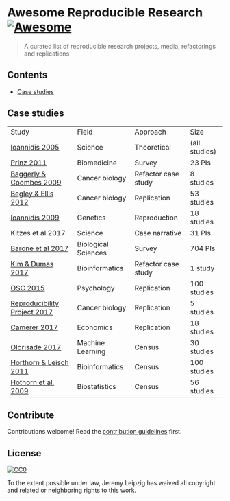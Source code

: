# Awesome Reproducible Research [![Awesome](https://cdn.rawgit.com/sindresorhus/awesome/d7305f38d29fed78fa85652e3a63e154dd8e8829/media/badge.svg)](https://github.com/sindresorhus/awesome)

> A curated list of reproducible research projects, media, refactorings and replications


## Contents

- [Case studies](#section)


## Case studies
<table>
  <tr>
   <td>Study
   </td>
   <td>Field
   </td>
   <td>Approach
   </td>
   <td>Size
   </td>
  </tr>
  <tr>
   <td><a href="https://www.ncbi.nlm.nih.gov/pubmed/16060722">Ioannidis 2005</a>
   </td>
   <td>Science
   </td>
   <td>Theoretical
   </td>
   <td>(all studies)
   </td>
  </tr>
  <tr>
   <td><a href="http://www.nature.com/nrd/journal/v10/n9/full/nrd3439-c1.html">Prinz 2011</a>
   </td>
   <td>Biomedicine
   </td>
   <td>Survey
   </td>
   <td>23 PIs
   </td>
  </tr>
  <tr>
   <td><a href="https://arxiv.org/pdf/1010.1092.pdf">Baggerly & Coombes 2009</a>
   </td>
   <td>Cancer biology
   </td>
   <td>Refactor case study
   </td>
   <td>8 studies
   </td>
  </tr>
  <tr>
   <td><a href="https://www.nature.com/nature/journal/v483/n7391/full/483531a.html">Begley & Ellis 2012</a>
   </td>
   <td>Cancer biology
   </td>
   <td>Replication
   </td>
   <td>53 studies
   </td>
  </tr>
  <tr>
   <td><a href="https://www.nature.com/articles/ng.295">Ioannidis 2009</a>
   </td>
   <td>Genetics
   </td>
   <td>Reproduction
   </td>
   <td>18 studies
   </td>
  </tr>
  <tr>
   <td>Kitzes et al 2017
   </td>
   <td>Science
   </td>
   <td>Case narrative
   </td>
   <td>31 PIs
   </td>
  </tr>
  <tr>
   <td><a href="http://journals.plos.org/ploscompbiol/article?id=10.1371/journal.pcbi.1005755">Barone et al 2017</a>
   </td>
   <td>Biological Sciences
   </td>
   <td>Survey
   </td>
   <td>704 PIs
   </td>
  </tr>
  <tr>
   <td><a href="https://www.biorxiv.org/content/biorxiv/early/2017/10/31/143503.full.pdf?%3Fcollection=">Kim & Dumas 2017</a>
   </td>
   <td>Bioinformatics
   </td>
   <td>Refactor case study
   </td>
   <td>1 study
   </td>
  </tr>
  <tr>
   <td><a href="http://science.sciencemag.org/content/349/6251/aac4716">OSC 2015</a>
   </td>
   <td>Psychology
   </td>
   <td>Replication
   </td>
   <td>100 studies
   </td>
  </tr>
  <tr>
   <td><a href="https://elifesciences.org/articles/23383#abstract">Reproducibility Project 2017</a>
   </td>
   <td>Cancer biology
   </td>
   <td>Replication
   </td>
   <td>5 studies
   </td>
  </tr>
  <tr>
   <td><a href="http://science.sciencemag.org/content/351/6280/1433">Camerer 2017</a>
   </td>
   <td>Economics
   </td>
   <td>Replication
   </td>
   <td>18 studies
   </td>
  </tr>
  <tr>
   <td><a href="https://openreview.net/pdf?id=By4l2PbQ-">Olorisade 2017</a>
   </td>
   <td>Machine Learning
   </td>
   <td>Census
   </td>
   <td>30 studies
   </td>
  </tr>
  <tr>
   <td><a href="https://academic.oup.com/bib/article/12/3/288/258098/Case-studies-in-reproducibility">Horthorn & Leisch 2011</a>
   </td>
   <td>Bioinformatics
   </td>
   <td>Census
   </td>
   <td>100 studies
   </td>
  </tr>
  <tr>
   <td><a href="http://onlinelibrary.wiley.com/doi/10.1002/bimj.200900154/full">Hothorn et al. 2009</a>
   </td>
   <td>Biostatistics
   </td>
   <td>Census
   </td>
   <td>56 studies
   </td>
  </tr>
</table>

## Contribute

Contributions welcome! Read the [contribution guidelines](contributing.md) first.


## License

[![CC0](http://mirrors.creativecommons.org/presskit/buttons/88x31/svg/cc-zero.svg)](http://creativecommons.org/publicdomain/zero/1.0)

To the extent possible under law, Jeremy Leipzig has waived all copyright and
related or neighboring rights to this work.
